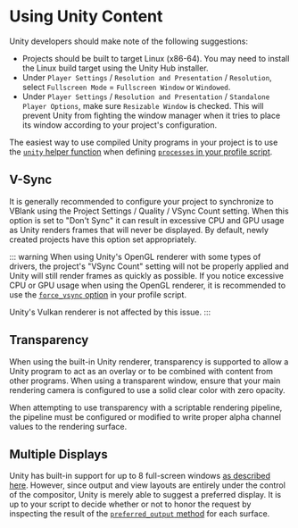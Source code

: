 # Using Unity Content

Unity developers should make note of the following suggestions:

* Projects should be built to target Linux (x86-64). You may need to install the Linux build target using the Unity Hub installer.
* Under `Player Settings` / `Resolution and Presentation` / `Resolution`, select `Fullscreen Mode` = `Fullscreen Window` or `Windowed`.
* Under `Player Settings` / `Resolution and Presentation` / `Standalone Player Options`, make sure `Resizable Window` is checked. This will prevent Unity from fighting the window manager when it tries to place its window according to your project's configuration.

The easiest way to use compiled Unity programs in your project is to use the [`unity` helper function](../scripting/process-helpers#unity) when defining [`processes` in your profile script](../scripting/profile#field-processes).

## V-Sync

It is generally recommended to configure your project to synchronize to VBlank using the Project Settings / Quality / VSync Count setting. When this option is set to "Don't Sync" it can result in excessive CPU and GPU usage as Unity renders frames that will never be displayed. By default, newly created projects have this option set appropriately.

::: warning
When using Unity's OpenGL renderer with some types of drivers, the project's "VSync Count" setting will not be properly applied and Unity will still render frames as quickly as possible. If you notice excessive CPU or GPU usage when using the OpenGL renderer, it is recommended to use the [`force_vsync` option](/scripting/process-helpers#unity) in your profile script.

Unity's Vulkan renderer is not affected by this issue.
:::

## Transparency

When using the built-in Unity renderer, transparency is supported to allow a Unity program to act as an overlay or to be combined with content from other programs. When using a transparent window, ensure that your main rendering camera is configured to use a solid clear color with zero opacity.

When attempting to use transparency with a scriptable rendering pipeline, the pipeline must be configured or modified to write proper alpha channel values to the rendering surface.

## Multiple Displays

Unity has built-in support for up to 8 full-screen windows [as described here](https://docs.unity3d.com/Manual/MultiDisplay.html). However, since output and view layouts are entirely under the control of the compositor, Unity is merely able to suggest a preferred display. It is up to your script to decide whether or not to honor the request by inspecting the result of the [`preferred_output` method](/scripting/surface#method-preferred-output) for each surface.
